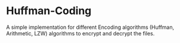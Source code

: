 # Huffman-Coding
A simple implementation for different Encoding algorithms (Huffman, Arithmetic, LZW) algorithms to encrypt and decrypt the files.
